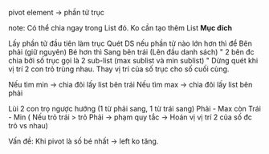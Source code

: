 pivot element -> phần tử trục

note: Có thể chia ngay trong List đó. Ko cần tạo thêm List
**Mục đích**





Lấy phần tử đầu tiên làm trục
	Quét DS nếu phần tử 
		nào lớn hơn thì để Bên phải (giữ nguyên)
		Bé hơn thì Sang bên trái (Lên đầu danh sách)
	" 2 bên đc chia bởi số trục gọi  là 2 sub-list (max sublist và min sublist) "
	Dừng quét khi vị trí 2 con trỏ trùng nhau.
	Thay vị trí của số trục cho số cuối cùng.

Nếu tìm min -> chia đôi lấy list bên trái
Nếu tìm max -> chia đôi lấy list bên phải

Lùi 2 con trọ ngược hướng (1 từ phải sang, 1 từ trái sang)
Phải - Max còn Trái - Min
( Nếu trỏ trái > trỏ Phải -> phạm quy tắc -> Hoán vị vị trí 2 của số đc trỏ vs nhau)

Vấn đề: Khi pivot là số bé nhất -> left ko tăng.


